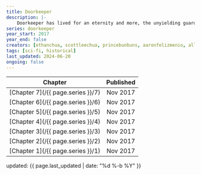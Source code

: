 ```yaml
---
title: Doorkeeper
description: |-
    Doorkeeper has lived for an eternity and more, the unyielding guardian of the Ways of time and space. His task: to reveal to mortals the consequences of their choices. He does not interfere. But perhaps even the oldest beings can change...
series: doorkeeper
year_start: 2017
year_end: false
creators: [ethanchua, scottleechua, princebunbuns, aaronfelizmenio, allentotingski, the_dojigiri, kodonemo, japmkl, brentsabas]
tags: [sci-fi, historical]
last_updated: 2024-06-20
ongoing: false
---
```


| Chapter | Published |
|:-:|:-:|
| [Chapter 7](/{{ page.series }}/7) | Nov 2017 |
| [Chapter 6](/{{ page.series }}/6) | Nov 2017 |
| [Chapter 5](/{{ page.series }}/5) | Nov 2017 |
| [Chapter 4](/{{ page.series }}/4) | Nov 2017 |
| [Chapter 3](/{{ page.series }}/3) | Nov 2017 |
| [Chapter 2](/{{ page.series }}/2) | Nov 2017 |
| [Chapter 1](/{{ page.series }}/1) | Nov 2017 |

<p class="comic-last-updated">
updated: {{ page.last_updated | date: "%d %-b %Y" }}
</p>